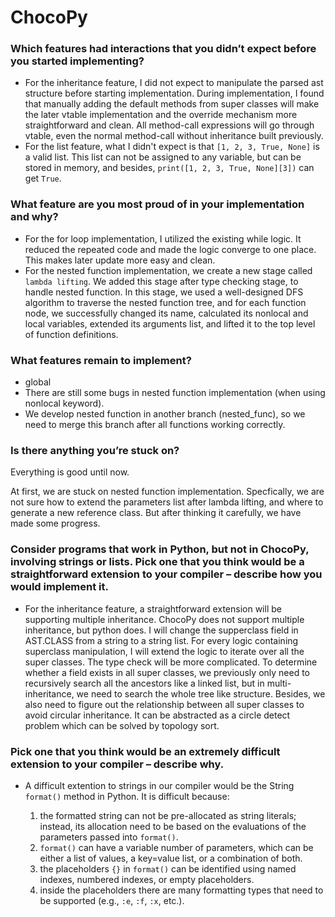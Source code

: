 # ChocoPy

### Which features had interactions that you didn’t expect before you started implementing?

+ For the inheritance feature, I did not expect to manipulate the parsed ast structure before starting implementation. During implementation, I found that manually adding the default methods from super classes will make the later vtable implementation and the override mechanism more straightforward and clean. All method-call expressions will go through vtable, even the normal method-call without inheritance built previously. 
+ For the list feature, what I didn't expect is that `[1, 2, 3, True, None]` is a valid list. This list can not be assigned to any variable, but can be stored in memory, and besides, `print([1, 2, 3, True, None][3])` can get `True`.

### What feature are you most proud of in your implementation and why?

+ For the for loop implementation, I utilized the existing while logic. It reduced the repeated code and made the logic converge to one place. This makes later update more easy and clean.
+ For the nested function implementation, we create a new stage called `lambda lifting`. We added this stage after type checking stage, to handle nested function. In this stage, we used a well-designed DFS algorithm to traverse the nested function tree, and for each function node, we successfully changed its name, calculated its nonlocal and local variables, extended its arguments list, and lifted it to the top level of function definitions. 

### What features remain to implement?

+ global
+ There are still some bugs in nested function implementation (when using nonlocal keyword).
+ We develop nested function in another branch (nested_func), so we need to merge this branch after all functions working correctly. 

### Is there anything you’re stuck on?

Everything is good until now. 

At first, we are stuck on nested function implementation. Specfically, we are not sure how to extend the parameters list after lambda lifting, and where to generate a new reference class. But after thinking it carefully, we have made some progress.

### Consider programs that work in Python, but not in ChocoPy, involving strings or lists. Pick one that you think would be a straightforward extension to your compiler – describe how you would implement it. 

+ For the inheritance feature, a straightforward extension will be supporting multiple inheritance. ChocoPy does not support multiple inheritance, but python does. I will change the supperclass field in AST.CLASS from a string to a string list. For every logic containing superclass manipulation, I will extend the logic to iterate over all the super classes. The type check will be more complicated. To determine whether a field exists in all super classes, we previously only need to recursively search all the ancestors like a linked list, but in multi-inheritance, we need to search the whole tree like structure. Besides, we also need to figure out the relationship between all super classes to avoid circular inheritance. It can be abstracted as a circle detect problem which can be solved by topology sort.

### Pick one that you think would be an extremely difficult extension to your compiler – describe why.

+ A difficult extention to strings in our compiler would be the String `format()` method in Python. It is difficult because:

  1. the formatted string can not be pre-allocated as string literals; instead, its allocation need to be based on the evaluations of the parameters passed into `format()`.
  2. `format()` can have a variable number of parameters, which can be either a list of values, a key=value list, or a combination of both.
  3. the placeholders `{}` in `format()` can be identified using named indexes, numbered indexes, or empty placeholders.
  4. inside the placeholders there are many formatting types that need to be supported (e.g., `:e`, `:f`, `:x`, etc.).
